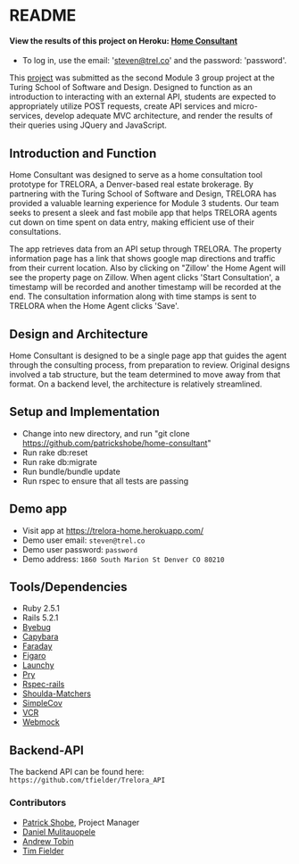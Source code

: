 # README


#### View the results of this project on Heroku: [Home Consultant](https://trelora-home.herokuapp.com/)

* To log in, use the email: 'steven@trel.co' and the password: 'password'.

This [project](https://trelora-home.herokuapp.com/) was submitted as the second Module 3 group project at the Turing School of Software and Design. Designed to function as an introduction to interacting with an external API, students are expected to appropriately utilize POST requests, create API services and micro-services, develop adequate MVC architecture, and render the results of their queries using JQuery and JavaScript.

## Introduction and Function

Home Consultant was designed to serve as a home consultation tool prototype for TRELORA, a Denver-based real estate brokerage. By partnering with the Turing School of Software and Design, TRELORA has provided a valuable learning experience for Module 3 students. Our team seeks to present a sleek and fast mobile app that helps TRELORA agents cut down on time spent on data entry, making efficient use of their consultations.

The app retrieves data from an API setup through TRELORA. The property information page has a link that shows google map directions and traffic from their current location. Also by clicking on "Zillow' the Home Agent will see the property page on Zillow. When agent clicks 'Start Consultation', a timestamp will be recorded and another timestamp will be recorded at the end. The consultation information along with time stamps is sent to TRELORA when the Home Agent clicks 'Save'.  

## Design and Architecture

Home Consultant is designed to be a single page app that guides the agent through the consulting process, from preparation to review. Original designs involved a tab structure, but the team determined to move away from that format. On a backend level, the architecture is relatively streamlined.

## Setup and Implementation

* Change into new directory, and run "git clone https://github.com/patrickshobe/home-consultant"
* Run rake db:reset
* Run rake db:migrate
* Run bundle/bundle update
* Run rspec to ensure that all tests are passing

## Demo app

* Visit app at https://trelora-home.herokuapp.com/
* Demo user email: `steven@trel.co`
* Demo user password: `password`
* Demo address: `1860 South Marion St Denver CO 80210`

## Tools/Dependencies

* Ruby 2.5.1
* Rails 5.2.1
* [Byebug](https://github.com/deivid-rodriguez/byebug/blob/master/README.md)
* [Capybara](https://github.com/teamcapybara/capybara)
* [Faraday](https://github.com/lostisland/faraday)
* [Figaro](https://github.com/laserlemon/figaro)
* [Launchy](https://github.com/copiousfreetime/launchy)
* [Pry](https://github.com/pry/pry)
* [Rspec-rails](https://github.com/rspec/rspec)
* [Shoulda-Matchers](https://github.com/thoughtbot/shoulda-matchers)
* [SimpleCov](https://github.com/colszowka/simplecov)
* [VCR](https://relishapp.com/vcr/vcr/docs)
* [Webmock](https://github.com/bblimke/webmock)

## Backend-API
The backend API can be found here: `https://github.com/tfielder/Trelora_API`

### Contributors

* [Patrick Shobe](https://github.com/patrickshobe), Project Manager
* [Daniel Mulitauopele](https://github.com/DanielMulitauopele)
* [Andrew Tobin](https://github.com/andrewetobin)
* [Tim Fielder](https://github.com/tfielder)
